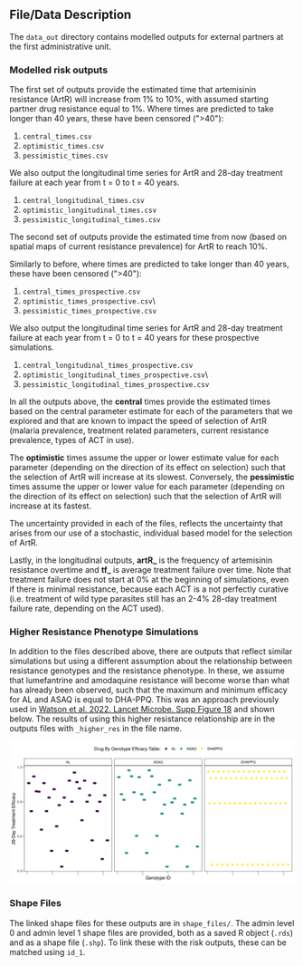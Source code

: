 ## File/Data Description

The `data_out` directory contains modelled outputs for external partners at the first administrative unit.

### Modelled risk outputs

The first set of outputs provide the estimated time that artemisinin resistance (ArtR) will increase from 1% to 10%, with assumed starting partner drug resistance equal to 1%. Where times are predicted to take longer than 40 years, these have been censored ("\>40"):

1.  `central_times.csv`
2.  `optimistic_times.csv`
3.  `pessimistic_times.csv`

We also output the longitudinal time series for ArtR and 28-day treatment failure at each year from t = 0 to t = 40 years.

1.  `central_longitudinal_times.csv`
2.  `optimistic_longitudinal_times.csv`
3.  `pessimistic_longitudinal_times.csv`

The second set of outputs provide the estimated time from now (based on spatial maps of current resistance prevalence) for ArtR to reach 10%.

Similarly to before, where times are predicted to take longer than 40 years, these have been censored ("\>40"):

1.  `central_times_prospective.csv`
2.  `optimistic_times_prospective.csv`\
3.  `pessimistic_times_prospective.csv`

We also output the longitudinal time series for ArtR and 28-day treatment failure at each year from t = 0 to t = 40 years for these prospective simulations.

1.  `central_longitudinal_times_prospective.csv`
2.  `optimistic_longitudinal_times_prospective.csv`\
3.  `pessimistic_longitudinal_times_prospective.csv`

In all the outputs above, the **central** times provide the estimated times based on the central parameter estimate for each of the parameters that we explored and that are known to impact the speed of selection of ArtR (malaria prevalence, treatment related parameters, current resistance prevalence, types of ACT in use).

The **optimistic** times assume the upper or lower estimate value for each parameter (depending on the direction of its effect on selection) such that the selection of ArtR will increase at its slowest. Conversely, the **pessimistic** times assume the upper or lower value for each parameter (depending on the direction of its effect on selection) such that the selection of ArtR will increase at its fastest.

The uncertainty provided in each of the files, reflects the uncertainty that arises from our use of a stochastic, individual based model for the selection of ArtR.

Lastly, in the longitudinal outputs, **artR\_** is the frequency of artemisinin resistance overtime and **tf\_** is average treatment failure over time. Note that treatment failure does not start at 0% at the beginning of simulations, even if there is minimal resistance, because each ACT is a not perfectly curative (i.e. treatment of wild type parasites still has an 2-4% 28-day treatment failure rate, depending on the ACT used).

### Higher Resistance Phenotype Simulations

In addition to the files described above, there are outputs that reflect similar simulations but using a different assumption about the relationship between resistance genotypes and the resistance phenotype. In these, we assume that lumefantrine and amodaquine resistance will become worse than what has already been observed, such that the maximum and minimum efficacy for AL and ASAQ is equal to DHA-PPQ. This was an approach previously used in [Watson et al. 2022. Lancet Microbe. Supp Figure 18](https://www.thelancet.com/journals/lanmic/article/PIIS2666-5247(22)00155-0/fulltext) and shown below. The results of using this higher resistance relationship are in the outputs files with `_higher_res` in the file name.

![](higher_resistance_relationship.png)

### Shape Files

The linked shape files for these outputs are in `shape_files/`. The admin level 0 and admin level 1 shape files are provided, both as a saved R object (`.rds`) and as a shape file (`.shp`). To link these with the risk outputs, these can be matched using `id_1`.
